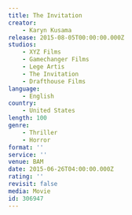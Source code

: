 ```yaml
---
title: The Invitation
creator:
    - Karyn Kusama
release: 2015-08-05T00:00:00.000Z
studios:
    - XYZ Films
    - Gamechanger Films
    - Lege Artis
    - The Invitation
    - Drafthouse Films
language:
    - English
country:
    - United States
length: 100
genre:
    - Thriller
    - Horror
format: ''
service: ''
venue: BAM
date: 2015-06-26T04:00:00.000Z
rating: ''
revisit: false
media: Movie
id: 306947
---
```



